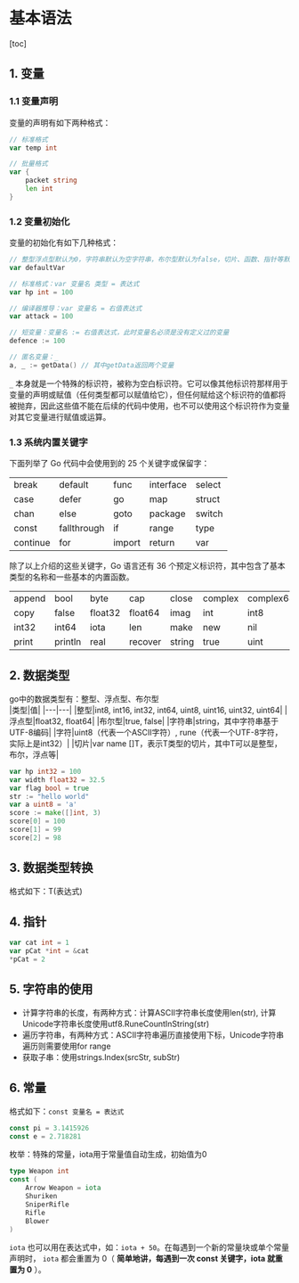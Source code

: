 # 基本语法

[toc]

## 1. 变量

### 1.1 变量声明

变量的声明有如下两种格式：

```go
// 标准格式
var temp int

// 批量格式
var {
    packet string
    len int
}
```

### 1.2 变量初始化

变量的初始化有如下几种格式：

```go
// 整型浮点型默认为0，字符串默认为空字符串，布尔型默认为false，切片、函数、指针等默认为nil
var defaultVar

// 标准格式：var 变量名 类型 = 表达式
var hp int = 100

// 编译器推导：var 变量名 = 右值表达式
var attack = 100

// 短变量：变量名 := 右值表达式，此时变量名必须是没有定义过的变量
defence := 100

// 匿名变量：_
a, _ := getData() // 其中getData返回两个变量
```

`_` 本身就是一个特殊的标识符，被称为空白标识符。它可以像其他标识符那样用于变量的声明或赋值（任何类型都可以赋值给它），但任何赋给这个标识符的值都将被抛弃，因此这些值不能在后续的代码中使用，也不可以使用这个标识符作为变量对其它变量进行赋值或运算。

### 1.3 系统内置关键字

下面列举了 Go 代码中会使用到的 25 个关键字或保留字：

<table class="table table-bordered table-striped table-condensed">
  <tr>
    <td>break</td>
    <td>default</td>
    <td>func</td>
    <td>interface</td>
    <td>select</td>
  </tr>
  <tr>
    <td>case</td>
    <td>defer</td>
    <td>go</td>
    <td>map</td>
    <td>struct</td>
  </tr>
  <tr>
    <td>chan</td>
    <td>else</td>
    <td>goto</td>
    <td>package</td>
    <td>switch</td>
  </tr>
  <tr>
    <td>const</td>
    <td>fallthrough</td>
    <td>if</td>
    <td>range</td>
    <td>type</td>
  </tr>
  <tr>
    <td>continue</td>
    <td>for</td>
    <td>import</td>
    <td>return</td>
    <td>var</td>
  </tr>
</table>

除了以上介绍的这些关键字，Go 语言还有 36 个预定义标识符，其中包含了基本类型的名称和一些基本的内置函数。

<table class="table table-bordered table-striped table-condensed">
  <tr>
    <td>append</td>
    <td>bool</td>
    <td>byte</td>
    <td>cap</td>
    <td>close</td>
    <td>complex</td>
    <td>complex64</td>
    <td>complex128</td>
    <td>uint16</td>
  </tr>
  <tr>
    <td>copy</td>
    <td>false</td>
    <td>float32</td>
    <td>float64</td>
    <td>imag</td>
    <td>int</td>
    <td>int8</td>
    <td>int16</td>
    <td>uint32</td>
  </tr>
  <tr>
    <td>int32</td>
    <td>int64</td>
    <td>iota</td>
    <td>len</td>
    <td>make</td>
    <td>new</td>
    <td>nil</td>
    <td>panic</td>
    <td>uint64</td>
  </tr>
  <tr>
    <td>print</td>
    <td>println</td>
    <td>real</td>
    <td>recover</td>
    <td>string</td>
    <td>true</td>
    <td>uint</td>
    <td>uint8</td>
    <td>uintptr</td>
  </tr>
</table>

## 2. 数据类型

go中的数据类型有：整型、浮点型、布尔型  
|类型|值|
|---|---|
|整型|int8, int16, int32, int64, uint8, uint16, uint32, uint64|
|浮点型|float32, float64|
|布尔型|true, false|
|字符串|string，其中字符串基于UTF-8编码|
|字符|uint8（代表一个ASCII字符）, rune（代表一个UTF-8字符，实际上是int32）|
|切片|var name []T，表示T类型的切片，其中T可以是整型，布尔，浮点等|

```go
var hp int32 = 100
var width float32 = 32.5
var flag bool = true
str := "hello world"
var a uint8 = 'a'
score := make([]int, 3)
score[0] = 100
score[1] = 99
score[2] = 98
```

## 3. 数据类型转换

格式如下：T(表达式)

## 4. 指针

```go
var cat int = 1
var pCat *int = &cat
*pCat = 2
```

## 5. 字符串的使用

* 计算字符串的长度，有两种方式：计算ASCII字符串长度使用len(str), 计算Unicode字符串长度使用utf8.RuneCountInString(str)  
* 遍历字符串，有两种方式：ASCII字符串遍历直接使用下标，Unicode字符串遍历则需要使用for range
* 获取子串：使用strings.Index(srcStr, subStr)

## 6. 常量

格式如下：`const 变量名 = 表达式`

```go
const pi = 3.1415926
const e = 2.718281
```

枚举：特殊的常量，iota用于常量值自动生成，初始值为0

```go
type Weapon int
const (
    Arrow Weapon = iota
    Shuriken
    SniperRifle
    Rifle
    Blower
)
```

`iota` 也可以用在表达式中，如：`iota + 50`。在每遇到一个新的常量块或单个常量声明时， `iota` 都会重置为 0（ **简单地讲，每遇到一次 const 关键字，iota 就重置为 0** ）。

